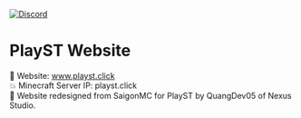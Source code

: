 [![Discord](https://img.shields.io/discord/1247029974154612828.svg?label=&logo=discord&logoColor=ffffff&color=7389D8&labelColor=6A7EC2)](https://discord.gg/HsSUVGSc3c)
# PlayST Website
📘 Website: www.playst.click
<br>💥 Minecraft Server IP: playst.click
<br>💖 Website redesigned from SaigonMC for PlayST by QuangDev05 of Nexus Studio.
